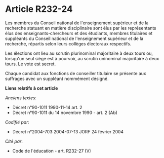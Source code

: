 # Article R232-24

Les membres du Conseil national de l'enseignement supérieur et de la recherche statuant en matière disciplinaire sont élus
par les représentants élus des enseignants-chercheurs et des étudiants, membres titulaires et suppléants du Conseil national
de l'enseignement supérieur et de la recherche, répartis selon leurs collèges électoraux respectifs.

Les élections ont lieu au scrutin plurinominal majoritaire à deux tours ou, lorsqu'un seul siège est à pourvoir, au scrutin
uninominal majoritaire à deux tours. Le vote est secret.

Chaque candidat aux fonctions de conseiller titulaire se présente aux suffrages avec un suppléant nommément désigné.

**Liens relatifs à cet article**

_Anciens textes_:

  - Décret n°90-1011 1990-11-14 art. 2
  - Décret n°90-1011 du 14 novembre 1990 - art. 2 (Ab)

_Codifié par_:

  - Décret n°2004-703 2004-07-13 JORF 24 février 2004

_Cité par_:

  - Code de l'éducation - art. R232-27 (V)
